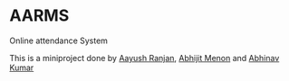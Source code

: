 # AARMS
Online attendance System

This is a miniproject done by [Aayush Ranjan](https://github.com/aayushranjan09), [Abhijit Menon](https://github.com/europa502) and [Abhinav Kumar](https://github.com/shadow9999)

